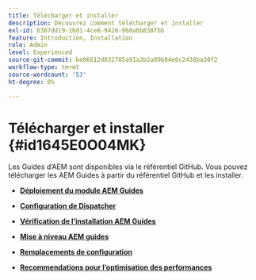 ```yaml
---
title: Télécharger et installer
description: Découvrez comment télécharger et installer
exl-id: 6387dd19-1bd1-4ce8-9428-968a6b838fbb
feature: Introduction, Installation
role: Admin
level: Experienced
source-git-commit: be06612d832785a91a3b2a89b84e0c2438ba30f2
workflow-type: tm+mt
source-wordcount: '53'
ht-degree: 0%

---
```


# Télécharger et installer {#id1645E0O04MK}

Les Guides d’AEM sont disponibles via le référentiel GitHub. Vous pouvez télécharger les AEM Guides à partir du référentiel GitHub et les installer.

- **[Déploiement du module AEM Guides](download-install-dxml-first-time.md)**

- **[Configuration de Dispatcher](download-install-configure-dispatcher.md)**

- **[Vérification de l’installation AEM Guides](download-install-verify-dxml-installation.md)**

- **[Mise à niveau AEM guides](download-install-upgrade-dxml.md)**

- **[Remplacements de configuration](download-install-additional-config-override.md)**

- **[Recommendations pour l’optimisation des performances](download-install-recommend-perf-optimiz.md)**
